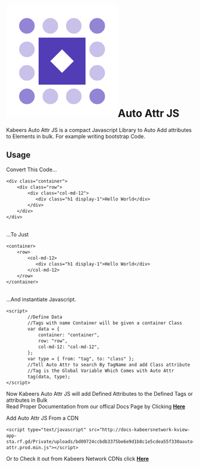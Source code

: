<h1><img src="icon.png">Auto  Attr JS</h1>

<p>Kabeers Auto Attr JS is a compact Javascript Library to Auto Add attributes to Elements in bulk. For example writing bootstrap Code.</p>

<h2>Usage</h2>
Convert  This Code...
<pre><code class="language-html">&lt;div class=&quot;container&quot;&gt;
    &lt;div class=&quot;row&quot;&gt;
        &lt;div class=&quot;col-md-12&quot;&gt;
           &lt;div class=&quot;h1 display-1&quot;&gt;Hello World&lt;/div&gt;
        &lt;/div&gt;
    &lt;/div&gt;
&lt;/div&gt;</code></pre><br>
...To Just
<pre><code class="language-html">&lt;container&gt;
    &lt;row&gt;
        &lt;col-md-12&gt;
           &lt;div class=&quot;h1 display-1&quot;&gt;Hello World&lt;/div&gt;
        &lt;/col-md-12&gt;
    &lt;/row&gt;
&lt;/container&gt;</code></pre><br>
...And instantiate Javascript.
<pre><code class="language-js">&lt;script&gt;
        //Define Data
        //Tags with name Container will be given a container Class
        var data = {
            container: &quot;container&quot;,
            row: &quot;row&quot;,
            col-md-12: &quot;col-md-12&quot;,
        };
        var type = { from: &quot;tag&quot;, to: &quot;class&quot; };
        //Tell Auto Attr to search By TagName and add Class attribute
        //Tag is the Global Variable Which Comes with Auto Attr
        tag(data, type);
&lt;/script&gt;</code></pre>
<p>Now Kabeers Auto Attr JS will add Defined Attributes to the Defined Tags or attributes in Bulk<br> Read Proper Documentation from our offical Docs Page by Clicking <a href="http://kabeersnetwork.dx.am/apis#section-9"><strong>Here</strong></a></p>
    
Add Auto Attr JS From a CDN

<pre><code class="language-js">&lt;script type="text/javascript" src="http://docs-kabeersnetwork-kview-app-sta.rf.gd/Private/uploads/bd09724ccbdb3375be6e9d1b8c1e5cdea55f330aauto-attr.prod.min.js"&gt;&lt;/script&gt;</code></pre>

Or to Check it out from Kabeers Network CDNs click <a href="http://kabeersnetwork.dx.am/cdn?item=attr%20js"><strong>Here</strong></a>
